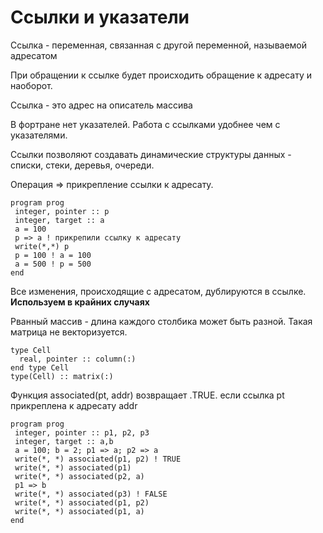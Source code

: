 # Ссылки и указатели
Ссылка - переменная, связанная с другой переменной, называемой адресатом

При обращении к ссылке будет происходить обращение к адресату и наоборот. 

Ссылка - это адрес на описатель массива

В фортране нет указателей. Работа с ссылками удобнее чем с указателями. 

Ссылки позволяют создавать динамические структуры данных - списки, стеки, деревья, очереди.

Операция => прикрепление ссылки к адресату.
```
program prog
 integer, pointer :: p
 integer, target :: a
 a = 100
 p => a ! прикрепили ссылку к адресату
 write(*,*) p
 p = 100 ! a = 100
 a = 500 ! p = 500
end
```
Все изменения, происходящие с адресатом, дублируются в ссылке. 
**Используем в крайних случаях**

Рванный массив - длина каждого столбика может быть разной. Такая матрица не векторизуется.
```
type Cell
  real, pointer :: column(:)
end type Cell
type(Cell) :: matrix(:)
```
Функция associated(pt, addr) возвращает .TRUE.
если ссылка pt прикреплена к адресату addr

```
program prog
 integer, pointer :: p1, p2, p3
 integer, target :: a,b
 a = 100; b = 2; p1 => a; p2 => a
 write(*, *) associated(p1, p2) ! TRUE
 write(*, *) associated(p1)
 write(*, *) associated(p2, a)
 p1 => b
 write(*, *) associated(p3) ! FALSE
 write(*, *) associated(p1, p2)
 write(*, *) associated(p1, a)
end
```
